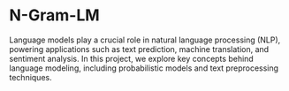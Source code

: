 # N-Gram-LM

Language models play a crucial role in natural language processing (NLP), powering applications such as text prediction, machine translation, and sentiment analysis. In this project, we explore key concepts behind language modeling, including probabilistic models and text preprocessing techniques.
